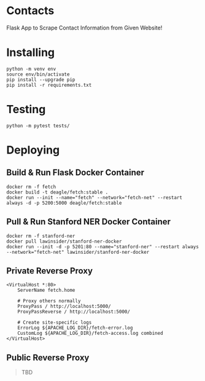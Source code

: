 # Contacts
Flask App to Scrape Contact Information from Given Website!

# Installing
```
python -m venv env
source env/bin/activate
pip install --upgrade pip
pip install -r requirements.txt
```

# Testing
```
python -m pytest tests/
```

# Deploying

## Build & Run Flask Docker Container
```
docker rm -f fetch
docker build -t deagle/fetch:stable .
docker run --init --name="fetch" --network="fetch-net" --restart always -d -p 5200:5000 deagle/fetch:stable
```

## Pull & Run Stanford NER Docker Container
```
docker rm -f stanford-ner
docker pull lawinsider/stanford-ner-docker
docker run --init -d -p 5201:80 --name="stanford-ner" --restart always --network="fetch-net" lawinsider/stanford-ner-docker
```

## Private Reverse Proxy
```
<VirtualHost *:80>
	ServerName fetch.home

	# Proxy others normally
	ProxyPass / http://localhost:5000/
	ProxyPassReverse / http://localhost:5000/

	# Create site-specific logs
	ErrorLog ${APACHE_LOG_DIR}/fetch-error.log
	CustomLog ${APACHE_LOG_DIR}/fetch-access.log combined
</VirtualHost>
```

## Public Reverse Proxy
> TBD